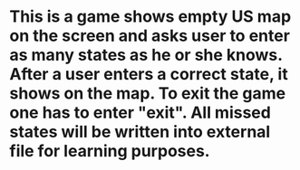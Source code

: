 # This is a game shows empty US map on the screen and asks user to enter as many states as he or she knows. After a user enters a correct state, it shows on the map. To exit the game one has to enter "exit". All missed states will be written into external file for learning purposes.
